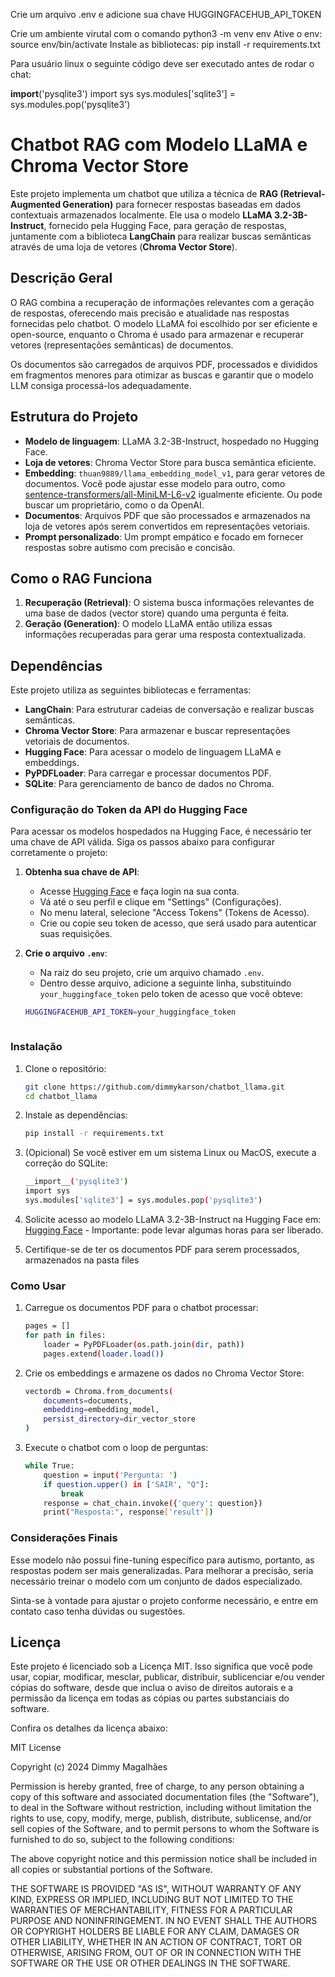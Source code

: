 Crie um arquivo .env e adicione sua chave HUGGINGFACEHUB_API_TOKEN

Crie um ambiente virutal com o comando python3 -m venv env
Ative o env: source env/bin/activate
Instale as bibliotecas: pip install -r requirements.txt

Para usuário linux o seguinte código deve ser executado antes de rodar o chat:

__import__('pysqlite3')
import sys
sys.modules['sqlite3'] = sys.modules.pop('pysqlite3')



# Chatbot RAG com Modelo LLaMA e Chroma Vector Store

Este projeto implementa um chatbot que utiliza a técnica de **RAG (Retrieval-Augmented Generation)** para fornecer respostas baseadas em dados contextuais armazenados localmente. Ele usa o modelo **LLaMA 3.2-3B-Instruct**, fornecido pela Hugging Face, para geração de respostas, juntamente com a biblioteca **LangChain** para realizar buscas semânticas através de uma loja de vetores (**Chroma Vector Store**).

## Descrição Geral

O RAG combina a recuperação de informações relevantes com a geração de respostas, oferecendo mais precisão e atualidade nas respostas fornecidas pelo chatbot. O modelo LLaMA foi escolhido por ser eficiente e open-source, enquanto o Chroma é usado para armazenar e recuperar vetores (representações semânticas) de documentos. 

Os documentos são carregados de arquivos PDF, processados e divididos em fragmentos menores para otimizar as buscas e garantir que o modelo LLM consiga processá-los adequadamente.

## Estrutura do Projeto

- **Modelo de linguagem**: LLaMA 3.2-3B-Instruct, hospedado no Hugging Face.
- **Loja de vetores**: Chroma Vector Store para busca semântica eficiente.
- **Embedding**: `thuan9889/llama_embedding_model_v1`, para gerar vetores de documentos. Você pode ajustar esse modelo para outro, como [sentence-transformers/all-MiniLM-L6-v2](https://huggingface.co/sentence-transformers/all-MiniLM-L6-v2) igualmente eficiente. Ou pode buscar um proprietário, como o da OpenAI.
- **Documentos**: Arquivos PDF que são processados e armazenados na loja de vetores após serem convertidos em representações vetoriais.
- **Prompt personalizado**: Um prompt empático e focado em fornecer respostas sobre autismo com precisão e concisão.

## Como o RAG Funciona

1. **Recuperação (Retrieval)**: O sistema busca informações relevantes de uma base de dados (vector store) quando uma pergunta é feita.
2. **Geração (Generation)**: O modelo LLaMA então utiliza essas informações recuperadas para gerar uma resposta contextualizada.

## Dependências

Este projeto utiliza as seguintes bibliotecas e ferramentas:

- **LangChain**: Para estruturar cadeias de conversação e realizar buscas semânticas.
- **Chroma Vector Store**: Para armazenar e buscar representações vetoriais de documentos.
- **Hugging Face**: Para acessar o modelo de linguagem LLaMA e embeddings.
- **PyPDFLoader**: Para carregar e processar documentos PDF.
- **SQLite**: Para gerenciamento de banco de dados no Chroma.

### Configuração do Token da API do Hugging Face

Para acessar os modelos hospedados na Hugging Face, é necessário ter uma chave de API válida. Siga os passos abaixo para configurar corretamente o projeto:

1. **Obtenha sua chave de API**:
   - Acesse [Hugging Face](https://huggingface.co/) e faça login na sua conta.
   - Vá até o seu perfil e clique em "Settings" (Configurações).
   - No menu lateral, selecione "Access Tokens" (Tokens de Acesso).
   - Crie ou copie seu token de acesso, que será usado para autenticar suas requisições.

2. **Crie o arquivo `.env`**:
   - Na raiz do seu projeto, crie um arquivo chamado `.env`.
   - Dentro desse arquivo, adicione a seguinte linha, substituindo `your_huggingface_token` pelo token de acesso que você obteve:

   ```bash
   HUGGINGFACEHUB_API_TOKEN=your_huggingface_token



### Instalação

1. Clone o repositório:
   ```bash
   git clone https://github.com/dimmykarson/chatbot_llama.git
   cd chatbot_llama

2. Instale as dependências:

    ```bash
    pip install -r requirements.txt


3. (Opicional) Se você estiver em um sistema Linux ou MacOS, execute a correção do SQLite:

    ```bash
    __import__('pysqlite3')
    import sys
    sys.modules['sqlite3'] = sys.modules.pop('pysqlite3')


4. Solicite acesso ao modelo LLaMA 3.2-3B-Instruct na Hugging Face em: [Hugging Face](https://huggingface.co/meta-llama/Llama-3.2-3B-Instruct) - Importante: pode levar algumas horas para ser liberado.

5. Certifique-se de ter os documentos PDF para serem processados, armazenados na pasta files


### Como Usar

1. Carregue os documentos PDF para o chatbot processar:

    ```bash
    pages = []
    for path in files:
        loader = PyPDFLoader(os.path.join(dir, path))
        pages.extend(loader.load())

2. Crie os embeddings e armazene os dados no Chroma Vector Store:

    ```bash
    vectordb = Chroma.from_documents(
        documents=documents,
        embedding=embedding_model,
        persist_directory=dir_vector_store
    )


3. Execute o chatbot com o loop de perguntas:

    ```bash
    while True:
        question = input('Pergunta: ')
        if question.upper() in ['SAIR', "Q"]:
            break
        response = chat_chain.invoke({'query': question})
        print("Resposta:", response['result'])


### Considerações Finais

Esse modelo não possui fine-tuning específico para autismo, portanto, as respostas podem ser mais generalizadas. Para melhorar a precisão, seria necessário treinar o modelo com um conjunto de dados especializado.

Sinta-se à vontade para ajustar o projeto conforme necessário, e entre em contato caso tenha dúvidas ou sugestões.

## Licença

Este projeto é licenciado sob a Licença MIT. Isso significa que você pode usar, copiar, modificar, mesclar, publicar, distribuir, sublicenciar e/ou vender cópias do software, desde que inclua o aviso de direitos autorais e a permissão da licença em todas as cópias ou partes substanciais do software.

Confira os detalhes da licença abaixo:

MIT License

Copyright (c) 2024 Dimmy Magalhães

Permission is hereby granted, free of charge, to any person obtaining a copy of this software and associated documentation files (the "Software"), to deal in the Software without restriction, including without limitation the rights to use, copy, modify, merge, publish, distribute, sublicense, and/or sell copies of the Software, and to permit persons to whom the Software is furnished to do so, subject to the following conditions:

The above copyright notice and this permission notice shall be included in all copies or substantial portions of the Software.

THE SOFTWARE IS PROVIDED "AS IS", WITHOUT WARRANTY OF ANY KIND, EXPRESS OR IMPLIED, INCLUDING BUT NOT LIMITED TO THE WARRANTIES OF MERCHANTABILITY, FITNESS FOR A PARTICULAR PURPOSE AND NONINFRINGEMENT. IN NO EVENT SHALL THE AUTHORS OR COPYRIGHT HOLDERS BE LIABLE FOR ANY CLAIM, DAMAGES OR OTHER LIABILITY, WHETHER IN AN ACTION OF CONTRACT, TORT OR OTHERWISE, ARISING FROM, OUT OF OR IN CONNECTION WITH THE SOFTWARE OR THE USE OR OTHER DEALINGS IN THE SOFTWARE.



